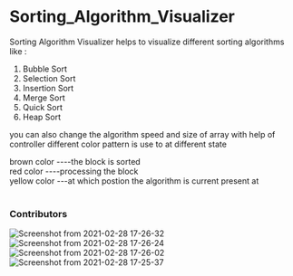 # Sorting_Algorithm_Visualizer

Sorting Algorithm Visualizer helps to visualize different sorting algorithms like :

1) Bubble Sort <br />
2) Selection Sort <br />
3) Insertion Sort <br />
4) Merge Sort <br />
5) Quick Sort <br />
5) Heap Sort <br />

you can also change the algorithm speed and size of array with help of controller 
different color pattern is use to at different state <br />

brown color ----the block is sorted <br />
red color   ----processing the block <br />
yellow color ---at which postion the algorithm is current present at <br /> 
<br />
<h3>Contributors</h3>


![Screenshot from 2021-02-28 17-26-32](https://user-images.githubusercontent.com/48708220/109417835-41042c00-79eb-11eb-89ed-8116f3882924.png)
![Screenshot from 2021-02-28 17-26-24](https://user-images.githubusercontent.com/48708220/109417836-42cdef80-79eb-11eb-9529-483e6a91f4e5.png)
![Screenshot from 2021-02-28 17-26-02](https://user-images.githubusercontent.com/48708220/109417838-43ff1c80-79eb-11eb-926c-fb7423e0f7e8.png)
![Screenshot from 2021-02-28 17-25-37](https://user-images.githubusercontent.com/48708220/109417839-45c8e000-79eb-11eb-956c-4e04b14ad00e.png)

